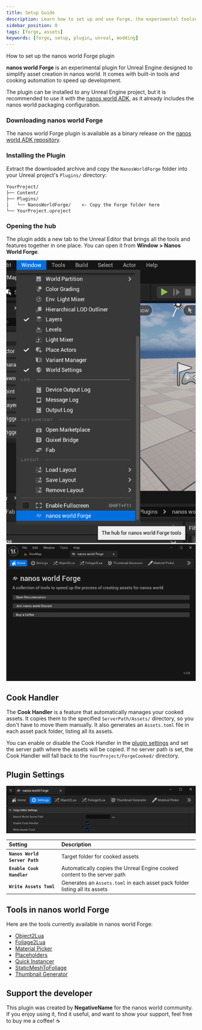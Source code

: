 ```yaml
---
title: Setup Guide
description: Learn how to set up and use Forge, the experimental toolset for creating assets in nanos world
sidebar_position: 0
tags: [forge, assets]
keywords: [forge, setup, plugin, unreal, modding]
---
```


How to set up the nanos world Forge plugin

**nanos world Forge** is an experimental plugin for Unreal Engine designed to simplify asset creation in nanos world. It comes with built-in tools and cooking automation to speed up development.

The plugin can be installed to any Unreal Engine project, but it is recommended to use it with the [nanos world ADK](/docs/assets-modding/creating-assets/adk-assets-development-kit), as it already includes the nanos world packaging configuration.

### Downloading nanos world Forge

The nanos world Forge plugin is available as a binary release on the [nanos world ADK repository](https://github.com/nanos-world/assets-development-kit/releases).

### Installing the Plugin

Extract the downloaded archive and copy the `NanosWorldForge` folder into your Unreal project's `Plugins/` directory:

```
YourProject/
├── Content/
├── Plugins/
│   └── NanosWorldForge/    <- Copy the Forge folder here
└── YourProject.uproject
```

### Opening the hub

The plugin adds a new tab to the Unreal Editor that brings all the tools and features together in one place. You can open it from **Window > Nanos World Forge**.

![](/img/docs/forge-01.webp)
![](/img/docs/forge-02.webp)

## Cook Handler
The **Cook Handler** is a feature that automatically manages your cooked assets. It copies them to the specified `ServerPath/Assets/` directory, so you don't have to move them manually. It also generates an `Assets.toml` file in each asset pack folder, listing all its assets.

You can enable or disable the Cook Handler in the [plugin settings](#plugin-settings) and set the server path where the assets will be copied.
If no server path is set, the Cook Handler will fall back to the `YourProject/ForgeCooked/` directory.

## Plugin Settings
![](/img/docs/forge-03.webp)

| Setting | Description |
| :--- | :--- |
| **`Nanos World Server Path`** | Target folder for cooked assets |
| **`Enable Cook Handler`** | Automatically copies the Unreal Engine cooked content to the server path |
| **`Write Assets Toml`** | Generates an `Assets.toml` in each asset pack folder listing all its assets |

## Tools in nanos world Forge
Here are the tools currently available in nanos world Forge:

- [Object2Lua](/docs/assets-modding/forge/tools/object2lua.md)
- [Foliage2Lua](/docs/assets-modding/forge/tools/foliage2lua.md)
- [Material Picker](/docs/assets-modding/forge/tools/material-picker.md)
- [Placeholders](/docs/assets-modding/forge/tools/placeholders.md)
- [Quick Instancer](/docs/assets-modding/forge/tools/quick-instancer.md)
- [StaticMeshToFoliage](/docs/assets-modding/forge/tools/static-mesh-to-foliage.md)
- [Thumbnail Generator](/docs/assets-modding/forge/tools/thumbnail-generator.md)

## Support the developer
This plugin was created by **NegativeName** for the nanos world community. If you enjoy using it, find it useful, and want to show your support, feel free to buy me a coffee! ☕️

<KofiButton username="negativename" />